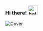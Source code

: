 ### Hi there! <img src="https://raw.githubusercontent.com/MartinHeinz/MartinHeinz/master/wave.gif" alt="hello" width="30">

<!--
**anateii/anateii** is a ✨ _special_ ✨ repository because its `README.md` (this file) appears on your GitHub profile.

Here are some ideas to get you started:

- 🔭 I’m currently working on ...
- 🌱 I’m currently learning ...
- 👯 I’m looking to collaborate on ...
- 🤔 I’m looking for help with ...
- 💬 Ask me about ...
- 📫 How to reach me: ...
- 😄 Pronouns: ...
- ⚡ Fun fact: ...
-->


![Cover](https://i.ibb.co/YT6zg6s/Github-Cover-photo-2.png)
